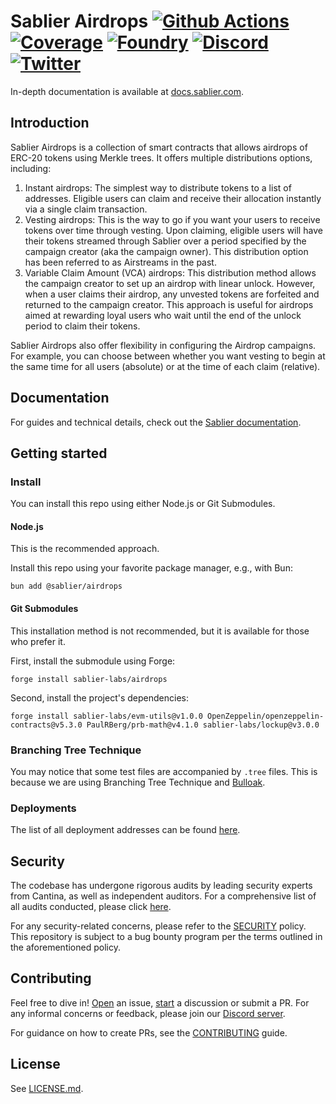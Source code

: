# Sablier Airdrops [![Github Actions][gha-badge]][gha] [![Coverage][codecov-badge]][codecov] [![Foundry][foundry-badge]][foundry] [![Discord][discord-badge]][discord] [![Twitter][twitter-badge]][twitter]

[gha]: https://github.com/sablier-labs/airdrops/actions
[gha-badge]: https://github.com/sablier-labs/airdrops/actions/workflows/ci.yml/badge.svg
[codecov]: https://codecov.io/gh/sablier-labs/airdrops
[codecov-badge]: https://codecov.io/gh/sablier-labs/airdrops/branch/main/graph/badge.svg
[discord]: https://discord.gg/bSwRCwWRsT
[discord-badge]: https://img.shields.io/discord/659709894315868191
[foundry]: https://getfoundry.sh
[foundry-badge]: https://img.shields.io/badge/Built%20with-Foundry-FFDB1C.svg
[twitter-badge]: https://img.shields.io/twitter/follow/Sablier
[twitter]: https://x.com/Sablier

In-depth documentation is available at [docs.sablier.com](https://docs.sablier.com).

## Introduction

Sablier Airdrops is a collection of smart contracts that allows airdrops of ERC-20 tokens using Merkle trees. It offers
multiple distributions options, including:

1. Instant airdrops: The simplest way to distribute tokens to a list of addresses. Eligible users can claim and receive
   their allocation instantly via a single claim transaction.
2. Vesting airdrops: This is the way to go if you want your users to receive tokens over time through vesting. Upon
   claiming, eligible users will have their tokens streamed through Sablier over a period specified by the campaign
   creator (aka the campaign owner). This distribution option has been referred to as Airstreams in the past.
3. Variable Claim Amount (VCA) airdrops: This distribution method allows the campaign creator to set up an airdrop with
   linear unlock. However, when a user claims their airdrop, any unvested tokens are forfeited and returned to the
   campaign creator. This approach is useful for airdrops aimed at rewarding loyal users who wait until the end of the
   unlock period to claim their tokens.

Sablier Airdrops also offer flexibility in configuring the Airdrop campaigns. For example, you can choose between
whether you want vesting to begin at the same time for all users (absolute) or at the time of each claim (relative).

## Documentation

For guides and technical details, check out the [Sablier documentation](https://docs.sablier.com).

## Getting started

### Install

You can install this repo using either Node.js or Git Submodules.

#### Node.js

This is the recommended approach.

Install this repo using your favorite package manager, e.g., with Bun:

```shell
bun add @sablier/airdrops
```

#### Git Submodules

This installation method is not recommended, but it is available for those who prefer it.

First, install the submodule using Forge:

```shell
forge install sablier-labs/airdrops
```

Second, install the project's dependencies:

```shell
forge install sablier-labs/evm-utils@v1.0.0 OpenZeppelin/openzeppelin-contracts@v5.3.0 PaulRBerg/prb-math@v4.1.0 sablier-labs/lockup@v3.0.0
```

### Branching Tree Technique

You may notice that some test files are accompanied by `.tree` files. This is because we are using Branching Tree
Technique and [Bulloak](https://bulloak.dev/).

### Deployments

The list of all deployment addresses can be found [here](https://docs.sablier.com/guides/airdrops/deployments).

## Security

The codebase has undergone rigorous audits by leading security experts from Cantina, as well as independent auditors.
For a comprehensive list of all audits conducted, please click [here](https://github.com/sablier-labs/audits).

For any security-related concerns, please refer to the [SECURITY](./SECURITY.md) policy. This repository is subject to a
bug bounty program per the terms outlined in the aforementioned policy.

## Contributing

Feel free to dive in! [Open](https://github.com/sablier-labs/airdrops/issues/new) an issue,
[start](https://github.com/sablier-labs/airdrops/discussions/new) a discussion or submit a PR. For any informal concerns
or feedback, please join our [Discord server](https://discord.gg/bSwRCwWRsT).

For guidance on how to create PRs, see the [CONTRIBUTING](./CONTRIBUTING.md) guide.

## License

See [LICENSE.md](./LICENSE.md).
